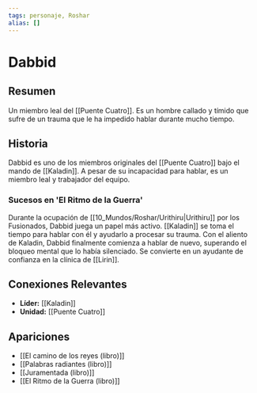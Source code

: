```yaml
---
tags: personaje, Roshar
alias: []
---
```


# Dabbid

## Resumen
Un miembro leal del [[Puente Cuatro]]. Es un hombre callado y tímido que sufre de un trauma que le ha impedido hablar durante mucho tiempo.

## Historia
Dabbid es uno de los miembros originales del [[Puente Cuatro]] bajo el mando de [[Kaladin]]. A pesar de su incapacidad para hablar, es un miembro leal y trabajador del equipo.

### Sucesos en 'El Ritmo de la Guerra'
Durante la ocupación de [[10_Mundos/Roshar/Urithiru|Urithiru]] por los Fusionados, Dabbid juega un papel más activo. [[Kaladin]] se toma el tiempo para hablar con él y ayudarlo a procesar su trauma. Con el aliento de Kaladin, Dabbid finalmente comienza a hablar de nuevo, superando el bloqueo mental que lo había silenciado. Se convierte en un ayudante de confianza en la clínica de [[Lirin]].

## Conexiones Relevantes
* **Líder:** [[Kaladin]]
* **Unidad:** [[Puente Cuatro]]

## Apariciones
* [[El camino de los reyes (libro)]]
* [[Palabras radiantes (libro)]]
* [[Juramentada (libro)]]
* [[El Ritmo de la Guerra (libro)]]

